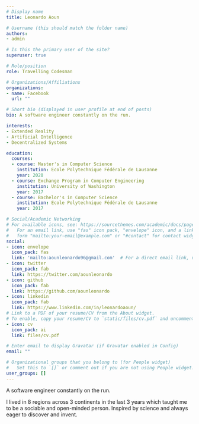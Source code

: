 ```yaml
---
# Display name
title: Leonardo Aoun

# Username (this should match the folder name)
authors:
- admin

# Is this the primary user of the site?
superuser: true

# Role/position
role: Travelling Codesman

# Organizations/Affiliations
organizations:
- name: Facebook
  url: ""

# Short bio (displayed in user profile at end of posts)
bio: A software engineer constantly on the run.

interests:
- Extended Reality
- Artificial Intelligence
- Decentralized Systems

education:
  courses:
  - course: Master's in Computer Science
    institution: Ecole Polytechnique Fédérale de Lausanne
    year: 2020
  - course: Exchange Program in Computer Engineering
    institution: University of Washington
    year: 2017
  - course: Bachelor's in Computer Science
    institution: Ecole Polytechnique Fédérale de Lausanne
    year: 2017

# Social/Academic Networking
# For available icons, see: https://sourcethemes.com/academic/docs/page-builder/#icons
#   For an email link, use "fas" icon pack, "envelope" icon, and a link in the
#   form "mailto:your-email@example.com" or "#contact" for contact widget.
social:
- icon: envelope
  icon_pack: fas
  link: 'mailto:aounleonardo96@gmail.com'  # For a direct email link, use "mailto:test@example.org".
- icon: twitter
  icon_pack: fab
  link: https://twitter.com/aounleonardo
- icon: github
  icon_pack: fab
  link: https://github.com/aounleonardo
- icon: linkedin
  icon_pack: fab
  link: https://www.linkedin.com/in/leonardoaoun/
# Link to a PDF of your resume/CV from the About widget.
# To enable, copy your resume/CV to `static/files/cv.pdf` and uncomment the lines below.
- icon: cv
  icon_pack: ai
  link: files/cv.pdf

# Enter email to display Gravatar (if Gravatar enabled in Config)
email: ""

# Organizational groups that you belong to (for People widget)
#   Set this to `[]` or comment out if you are not using People widget.
user_groups: []
---
```


A software engineer constantly on the run.

I lived in 8 regions across 3 continents in the last 3 years which taught me to be a sociable and open-minded person. Inspired by science and always eager to discover and invent.

